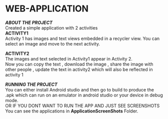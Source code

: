 # WEB-APPLICATION
***ABOUT THE PROJECT***  
Created a simple application with 2 activities    
**ACTIVITY1**    
Activity 1 has images and text views embedded in a recycler view. You can select an image and move to the next activity.    

**ACTIVITY2**     
The images and text selected in Activity1 appear in Activity 2.   
Now you can copy the text , download the image , share the image with other people , update the text in activity2 which will also be reflected in activity 1          

***RUNNING THE PROJECT***  
You can either install Android studio and then go to build  to produce the .apk which can run on an emulator in android studio  or your device in debug mode.    
OR 
IF YOU DONT WANT TO RUN THE APP AND JUST SEE SCREENSHOTS  You can see the applications in **ApplicationScreenShots** Folder.    

